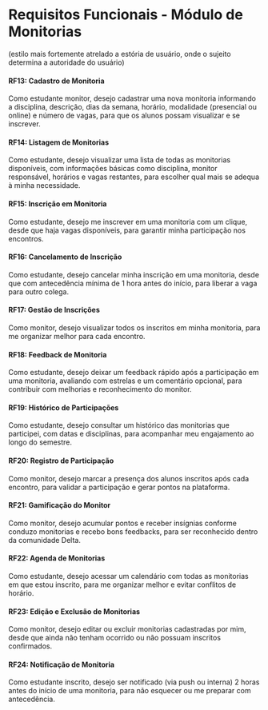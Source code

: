 # Requisitos Funcionais - Módulo de Monitorias 
(estilo mais fortemente atrelado a estória de usuário, onde o sujeito determina a autoridade do usuário)

#### RF13: Cadastro de Monitoria
Como estudante monitor, desejo cadastrar uma nova monitoria informando a disciplina, descrição, dias da semana, horário, modalidade (presencial ou online) e número de vagas, para que os alunos possam visualizar e se inscrever.

#### RF14: Listagem de Monitorias
Como estudante, desejo visualizar uma lista de todas as monitorias disponíveis, com informações básicas como disciplina, monitor responsável, horários e vagas restantes, para escolher qual mais se adequa à minha necessidade.

#### RF15: Inscrição em Monitoria
Como estudante, desejo me inscrever em uma monitoria com um clique, desde que haja vagas disponíveis, para garantir minha participação nos encontros.

#### RF16: Cancelamento de Inscrição
Como estudante, desejo cancelar minha inscrição em uma monitoria, desde que com antecedência mínima de 1 hora antes do início, para liberar a vaga para outro colega.

#### RF17: Gestão de Inscrições
Como monitor, desejo visualizar todos os inscritos em minha monitoria, para me organizar melhor para cada encontro.

#### RF18: Feedback de Monitoria
Como estudante, desejo deixar um feedback rápido após a participação em uma monitoria, avaliando com estrelas e um comentário opcional, para contribuir com melhorias e reconhecimento do monitor.

#### RF19: Histórico de Participações
Como estudante, desejo consultar um histórico das monitorias que participei, com datas e disciplinas, para acompanhar meu engajamento ao longo do semestre.

#### RF20: Registro de Participação
Como monitor, desejo marcar a presença dos alunos inscritos após cada encontro, para validar a participação e gerar pontos na plataforma.

#### RF21: Gamificação do Monitor
Como monitor, desejo acumular pontos e receber insígnias conforme conduzo monitorias e recebo bons feedbacks, para ser reconhecido dentro da comunidade Delta.

#### RF22: Agenda de Monitorias
Como estudante, desejo acessar um calendário com todas as monitorias em que estou inscrito, para me organizar melhor e evitar conflitos de horário.

#### RF23: Edição e Exclusão de Monitorias
Como monitor, desejo editar ou excluir monitorias cadastradas por mim, desde que ainda não tenham ocorrido ou não possuam inscritos confirmados.

#### RF24: Notificação de Monitoria
Como estudante inscrito, desejo ser notificado (via push ou interna) 2 horas antes do início de uma monitoria, para não esquecer ou me preparar com antecedência.

